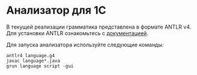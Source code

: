 # Анализатор для 1C

В текущей реализации грамматика представлена в формате ANTLR v4. Для установки ANTLR ознакомьтесь с [документацией](https://github.com/antlr/antlr4/blob/master/doc/getting-started.md).

Для запуска анализатора используйте следующие команды:
```
antlr4 language.g4
javac language*.java
grun language script -gui
```
